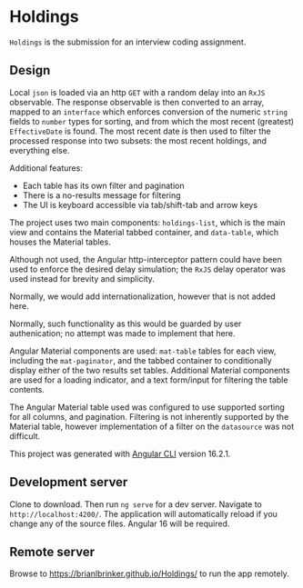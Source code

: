 # Holdings

`Holdings` is the submission for an interview coding assignment.

## Design
Local `json` is loaded via an http `GET` with a random delay into an `RxJS` observable.  The response observable is then converted to an array, mapped to an `interface` which enforces conversion of the numeric `string` fields to `number` types for sorting, and from which the most recent (greatest) `EffectiveDate` is found.  The most recent date is then used to filter the processed response into two subsets: the most recent holdings, and everything else.

Additional features:
- Each table has its own filter and pagination
- There is a no-results message for filtering
- The UI is keyboard accessible via tab/shift-tab and arrow keys

The project uses two main components: `holdings-list`, which is the main view and contains the Material tabbed container, and `data-table`, which houses the Material tables.

Although not used, the Angular http-interceptor pattern could have been used to enforce the desired delay simulation; the `RxJS` delay operator was used instead for brevity and simplicity.

Normally, we would add internationalization, however that is not added here.

Normally, such functionality as this would be guarded by user authenication; no attempt was made to implement that here.

Angular Material components are used: `mat-table` tables for each view, including the `mat-paginator`, and the tabbed container to conditionally display either of the two results set tables.  Additional Material components are used for a loading indicator, and a text form/input for filtering the table contents.

The Angular Material table used was configured to use supported sorting for all columns, and pagination.  Filtering is not inherently supported by the Material table, however implementation of a filter on the `datasource` was not difficult.

This project was generated with [Angular CLI](https://github.com/angular/angular-cli) version 16.2.1.

## Development server

Clone to download. Then run `ng serve` for a dev server. Navigate to `http://localhost:4200/`. The application will automatically reload if you change any of the source files. Angular 16 will be required.

## Remote server

Browse to https://brianlbrinker.github.io/Holdings/ to run the app remotely.


